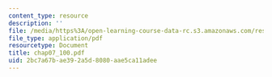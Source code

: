 ```yaml
---
content_type: resource
description: ''
file: /media/https%3A/open-learning-course-data-rc.s3.amazonaws.com/res-6-001-continuum-electromechanics-spring-2009/2bc7a67bae392a5d8080aae5ca11adee_chap07_100.pdf
file_type: application/pdf
resourcetype: Document
title: chap07_100.pdf
uid: 2bc7a67b-ae39-2a5d-8080-aae5ca11adee
---
```

